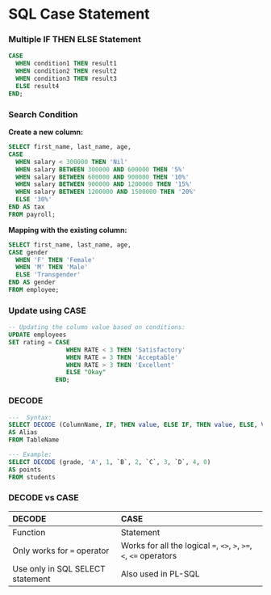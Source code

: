 # SQL Case Statement

### Multiple IF THEN ELSE Statement

```SQL
CASE
  WHEN condition1 THEN result1
  WHEN condition2 THEN result2
  WHEN condition3 THEN result3
  ELSE result4
END;
```

### Search Condition

**Create a new column:**
```SQL
SELECT first_name, last_name, age,
CASE
  WHEN salary < 300000 THEN 'Nil'
  WHEN salary BETWEEN 300000 AND 600000 THEN '5%'
  WHEN salary BETWEEN 600000 AND 900000 THEN '10%'
  WHEN salary BETWEEN 900000 AND 1200000 THEN '15%'
  WHEN salary BETWEEN 1200000 AND 1500000 THEN '20%'
  ELSE '30%'
END AS tax
FROM payroll;
```
**Mapping with the existing column:**
```SQL
SELECT first_name, last_name, age,
CASE gender
  WHEN 'F' THEN 'Female'
  WHEN 'M' THEN 'Male'
  ELSE 'Transgender'
END AS gender
FROM employee;
```

### Update using CASE
```SQL
-- Updating the column value based on conditions:
UPDATE employees 
SET rating = CASE
                WHEN RATE < 3 THEN 'Satisfactory'
                WHEN RATE = 3 THEN 'Acceptable'
                WHEN RATE > 3 THEN 'Excellent'
                ELSE "Okay"
             END;  
```

### DECODE

```sql
---  Syntax:
SELECT DECODE (ColumnName, IF, THEN value, ELSE IF, THEN value, ELSE, Value)
AS Alias
FROM TableName

--- Example:
SELECT DECODE (grade, 'A', 1, `B`, 2, `C`, 3, `D`, 4, 0)
AS points
FROM students
```

### DECODE vs CASE

DECODE | CASE
:--- | :---
Function | Statement
Only works for `=` operator | Works for all the logical `=`, `<>`, `>`, `>=`, `<`, `<=` operators
Use only in SQL SELECT statement | Also used in PL-SQL
